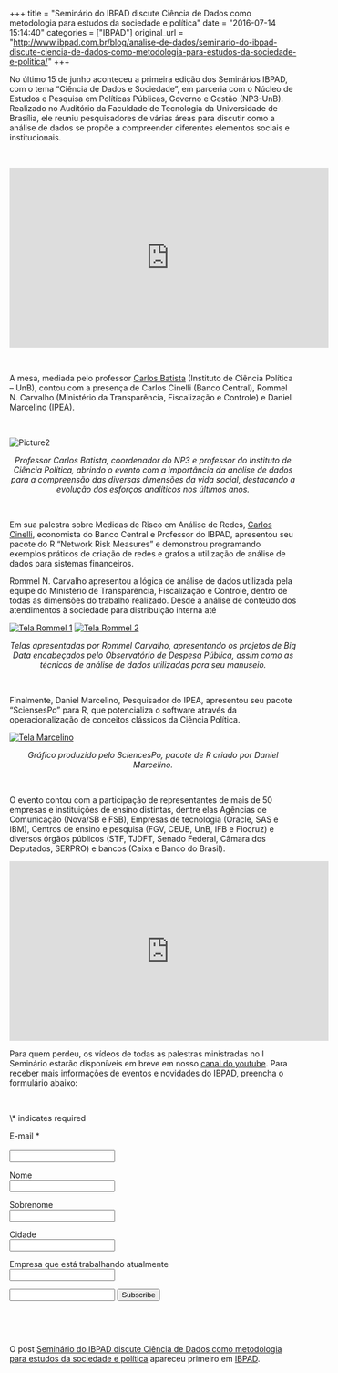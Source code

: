 +++
title = "Seminário do IBPAD discute Ciência de Dados como metodologia para estudos da sociedade e política"
date = "2016-07-14 15:14:40"
categories = ["IBPAD"]
original_url = "http://www.ibpad.com.br/blog/analise-de-dados/seminario-do-ibpad-discute-ciencia-de-dados-como-metodologia-para-estudos-da-sociedade-e-politica/"
+++

<p>
No último 15 de junho aconteceu a primeira edição dos Seminários IBPAD,
com o tema “Ciência de Dados e Sociedade”, em parceria com o Núcleo de
Estudos e Pesquisa em Políticas Públicas, Governo e Gestão (NP3-UnB).
Realizado no Auditório da Faculdade de Tecnologia da Universidade de
Brasília, ele reuniu pesquisadores de várias áreas para discutir como a
análise de dados se propõe a compreender diferentes elementos sociais e
institucionais.
</p>
<p>
 
</p>
<p>
<iframe style="border: none; overflow: hidden;" src="https://www.facebook.com/plugins/video.php?href=https%3A%2F%2Fwww.facebook.com%2Fibpad%2Fvideos%2F1106250939446277%2F&amp;show_text=0&amp;width=560" width="560" height="315" frameborder="0" scrolling="no" allowfullscreen="allowfullscreen">
</iframe>
</p>
<p>
 
</p>
<p>
A mesa, mediada pelo professor
<a href="http://www.ibpad.com.br/team-member/cmb/" class="broken_link">Carlos
Batista</a> (Instituto de Ciência Política – UnB), contou com a presença
de Carlos Cinelli (Banco Central), Rommel N. Carvalho (Ministério da
Transparência, Fiscalização e Controle) e Daniel Marcelino (IPEA).
</p>
<p>
 
</p>
<p>
<img class="wp-image-1057 aligncenter" src="https://i1.wp.com/ibpad.com.br/wp-content/uploads/2016/07/Picture2.png?resize=600%2C376" alt="Picture2" data-recalc-dims="1" />
</p>
<p style="text-align: center;">
<em>Professor Carlos Batista, coordenador do NP3 e professor do
Instituto de Ciência Política, abrindo o evento com a importância da
análise de dados para a compreensão das diversas dimensões da vida
social, destacando a evolução dos esforços analíticos nos últimos
anos.</em>
</p>
<p>
 
</p>
<p>
Em sua palestra sobre Medidas de Risco em Análise de Redes,
<a href="http://www.ibpad.com.br/nosso-time/carlos-cinelli/">Carlos
Cinelli</a>, economista do Banco Central e Professor do IBPAD,
apresentou seu pacote do R “Network Risk Measures” e demonstrou
programando exemplos práticos de criação de redes e grafos a utilização
de análise de dados para sistemas financeiros.
</p>
<p>
Rommel N. Carvalho apresentou a lógica de análise de dados utilizada
pela equipe do Ministério de Transparência, Fiscalização e Controle,
dentro de todas as dimensões do trabalho realizado. Desde a análise de
conteúdo dos atendimentos à sociedade para distribuição interna até
</p>
<p>
<a href="https://i2.wp.com/ibpad.com.br/wp-content/uploads/2016/07/Tela-Rommel-1.png"><img class="wp-image-1065 aligncenter" src="https://i2.wp.com/ibpad.com.br/wp-content/uploads/2016/07/Tela-Rommel-1.png?resize=515%2C293" alt="Tela Rommel 1" data-recalc-dims="1" /></a> <a href="https://i2.wp.com/ibpad.com.br/wp-content/uploads/2016/07/Tela-Rommel-2.png"><img class="wp-image-1064 aligncenter" src="https://i2.wp.com/ibpad.com.br/wp-content/uploads/2016/07/Tela-Rommel-2.png?resize=516%2C291" alt="Tela Rommel 2" data-recalc-dims="1" /></a>
</p>
<p style="text-align: center;">
<em>Telas apresentadas por Rommel Carvalho, apresentando os projetos de
Big Data encabeçados pelo Observatório de Despesa Pública, assim como as
técnicas de análise de dados utilizadas para seu manuseio.</em>
</p>
<p>
 
</p>
<p>
Finalmente, Daniel Marcelino, Pesquisador do IPEA, apresentou seu pacote
“SciensesPo” para R, que potencializa o software através da
operacionalização de conceitos clássicos da Ciência Política.
</p>
<p>
<a href="https://i1.wp.com/ibpad.com.br/wp-content/uploads/2016/07/Tela-Marcelino.png"><img class=" wp-image-1066 aligncenter" src="https://i1.wp.com/ibpad.com.br/wp-content/uploads/2016/07/Tela-Marcelino.png?resize=613%2C472" alt="Tela Marcelino" data-recalc-dims="1" /></a>
</p>
<p style="text-align: center;">
<em>Gráfico produzido pelo SciencesPo, pacote de R criado por Daniel
Marcelino.</em>
</p>
<p>
 
</p>
<p>
O evento contou com a participação de representantes de mais de 50
empresas e instituições de ensino distintas, dentre elas Agências de
Comunicação (Nova/SB e FSB), Empresas de tecnologia (Oracle, SAS e IBM),
Centros de ensino e pesquisa (FGV, CEUB, UnB, IFB e Fiocruz) e diversos
órgãos públicos (STF, TJDFT, Senado Federal, Câmara dos Deputados,
SERPRO) e bancos (Caixa e Banco do Brasil).
</p>
<p>
<iframe style="border: none; overflow: hidden;" src="https://www.facebook.com/plugins/video.php?href=https%3A%2F%2Fwww.facebook.com%2Fibpad%2Fvideos%2F1106253689446002%2F&amp;show_text=0&amp;width=560" width="560" height="315" frameborder="0" scrolling="no" allowfullscreen="allowfullscreen">
</iframe>
</p>
<p>
Para quem perdeu, os vídeos de todas as palestras ministradas no I
Seminário estarão disponíveis em breve em nosso
<a href="https://www.youtube.com/channel/UCusj_KeGRAHxZe7LUfGyKAw">canal
do youtube</a>. Para receber mais informações de eventos e novidades do
IBPAD, preencha o formulário abaixo:
</p>
<p>
 
</p>
<p>
<!-- Begin MailChimp Signup Form -->
</p>
<form id="mc-embedded-subscribe-form" class="validate" action="//ibpad.us11.list-manage.com/subscribe/post?u=05b215cb7030f7be0f24a5c4c&amp;id=c199d047d6" method="post" name="mc-embedded-subscribe-form" novalidate target="_blank">
<span class="asterisk">\*</span> indicates required

<label for="mce-EMAIL">E-mail <span class="asterisk">\*</span><br />
</label><br />
<input id="mce-EMAIL" class="required email" name="EMAIL" type="email" value="" />

<label for="mce-FNAME">Nome </label><br />
<input id="mce-FNAME" class="" name="FNAME" type="text" value="" />

<label for="mce-LNAME">Sobrenome </label><br />
<input id="mce-LNAME" class="" name="LNAME" type="text" value="" />

<label for="mce-CIDADE">Cidade </label><br />
<input id="mce-CIDADE" class="" name="CIDADE" type="text" value="" />

<label for="mce-MMERGE6">Empresa que está trabalhando atualmente
</label><br />
<input id="mce-MMERGE6" class="" name="MMERGE6" type="text" value="" />

<p>
<!-- real people should not fill this in and expect good things - do not remove this or risk form bot signups-->
</p>
<input tabindex="-1" name="b_05b215cb7030f7be0f24a5c4c_c199d047d6" type="text" value="" />

<input id="mc-embedded-subscribe" class="button" name="subscribe" type="submit" value="Subscribe" />

</form>

<p>
<script src="//s3.amazonaws.com/downloads.mailchimp.com/js/mc-validate.js" type="text/javascript"></script>
<script type="text/javascript">// <![CDATA[ (function($) {window.fnames = new Array(); window.ftypes = new Array();fnames[0]='EMAIL';ftypes[0]='email';fnames[1]='FNAME';ftypes[1]='text';fnames[2]='LNAME';ftypes[2]='text';fnames[3]='CIDADE';ftypes[3]='text';fnames[6]='MMERGE6';ftypes[6]='text'; /** * Translated default messages for the $ validation plugin. * Locale: PT_PT */ $.extend($.validator.messages, { required: "Campo de preenchimento obrigat&oacute;rio.", remote: "Por favor, corrija este campo.", email: "Por favor, introduza um endere&ccedil;o eletr&oacute;nico v&aacute;lido.", url: "Por favor, introduza um URL v&aacute;lido.", date: "Por favor, introduza uma data v&aacute;lida.", dateISO: "Por favor, introduza uma data v&aacute;lida (ISO).", number: "Por favor, introduza um n&uacute;mero v&aacute;lido.", digits: "Por favor, introduza apenas d&iacute;gitos.", creditcard: "Por favor, introduza um n&uacute;mero de cart&atilde;o de cr&eacute;dito v&aacute;lido.", equalTo: "Por favor, introduza de novo o mesmo valor.", accept: "Por favor, introduza um ficheiro com uma extens&atilde;o v&aacute;lida.", maxlength: $.validator.format("Por favor, n&atilde;o introduza mais do que {0} caracteres."), minlength: $.validator.format("Por favor, introduza pelo menos {0} caracteres."), rangelength: $.validator.format("Por favor, introduza entre {0} e {1} caracteres."), range: $.validator.format("Por favor, introduza um valor entre {0} e {1}."), max: $.validator.format("Por favor, introduza um valor menor ou igual a {0}."), min: $.validator.format("Por favor, introduza um valor maior ou igual a {0}.") });}(jQuery));var $mcj = jQuery.noConflict(true); // ]]&gt;</script>
<br /> <!--End mc_embed_signup-->
</p>
<p>
 
</p>
<p>
O post
<a rel="nofollow" href="http://www.ibpad.com.br/blog/analise-de-dados/seminario-do-ibpad-discute-ciencia-de-dados-como-metodologia-para-estudos-da-sociedade-e-politica/">Seminário
do IBPAD discute Ciência de Dados como metodologia para estudos da
sociedade e política</a> apareceu primeiro em
<a rel="nofollow" href="http://www.ibpad.com.br">IBPAD</a>.
</p>

